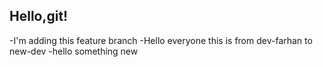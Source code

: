 ## Hello,git!
-I'm adding this feature branch
-Hello everyone this is from dev-farhan to new-dev
-hello something new